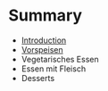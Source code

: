 # Summary

* [Introduction](README.md)
* [Vorspeisen](vorspeisen.md)
* Vegetarisches Essen
* Essen mit Fleisch
* Desserts

